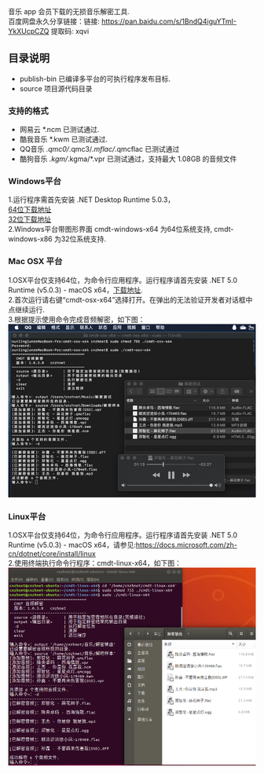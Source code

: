音乐 app 会员下载的无损音乐解密工具.   
百度网盘永久分享链接：链接: https://pan.baidu.com/s/1BndQ4iguYTmI-YkXUcpCZQ 提取码: xqvi
## 目录说明    
- publish-bin 已编译多平台的可执行程序发布目标.   
- source 项目源代码目录   
### 支持的格式      
- 网易云    *.ncm  已测试通过.      
- 酷我音乐  *.kwm  已测试通过.      
- QQ音乐    *.qmc0/*.qmc3/*.mflac/*.qmcflac  已测试通过      
- 酷狗音乐  *.kgm/*.kgma/*.vpr   已测试通过，支持最大 1.08GB 的音频文件           
### Windows平台   
1.运行程序需首先安装 .NET Desktop Runtime 5.0.3，    
  [64位下载地址](https://download.visualstudio.microsoft.com/download/pr/c6541c87-42f2-4c5d-b6db-2df0dade5e00/13e89a5fec3ddb224cd93dd18b0761ff/windowsdesktop-runtime-5.0.3-win-x64.exe)     
  [32位下载地址](https://download.visualstudio.microsoft.com/download/pr/a8dcbda1-8720-453c-9ec6-5a9d90935643/28754321a8b966f1ce837e6f59035b48/windowsdesktop-runtime-5.0.3-win-x86.exe)    
2.Windows平台带图形界面 cmdt-windows-x64 为64位系统支持, cmdt-windows-x86 为32位系统支持.   
### Mac OSX 平台   
1.OSX平台仅支持64位，为命令行应用程序。运行程序请首先安装 .NET 5.0 Runtime (v5.0.3) - macOS x64，[下载地址](https://download.visualstudio.microsoft.com/download/pr/60a8becd-ff61-4e17-8329-4d85f9d1e3b9/06ef79dad25a85905afbb3965f613bad/dotnet-runtime-5.0.3-osx-x64.pkg).     
2.首次运行请右键“cmdt-osx-x64”选择打开。在弹出的无法验证开发者对话框中点继续运行.     
3.根据提示使用命令完成音频解密，如下图：    
![](https://raw.githubusercontent.com/cnzhnet/cnzhnet.music_decrypt/main/publish-bin/OSX%E8%BF%90%E8%A1%8C%E7%A4%BA%E4%BE%8B.png)
### Linux平台
1.OSX平台仅支持64位，为命令行应用程序。运行程序请首先安装 .NET 5.0 Runtime (v5.0.3) - macOS x64，请参见:https://docs.microsoft.com/zh-cn/dotnet/core/install/linux   
2.使用终端执行命令行程序：cmdt-linux-x64，如下图：
![](https://raw.githubusercontent.com/cnzhnet/cnzhnet.music_decrypt/main/publish-bin/Linux%E8%BF%90%E8%A1%8C%E7%A4%BA%E4%BE%8B.png)
